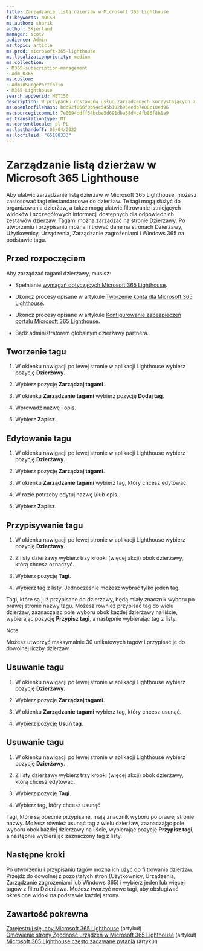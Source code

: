 ```yaml
---
title: Zarządzanie listą dzierżaw w Microsoft 365 Lighthouse
f1.keywords: NOCSH
ms.author: sharik
author: SKjerland
manager: scotv
audience: Admin
ms.topic: article
ms.prod: microsoft-365-lighthouse
ms.localizationpriority: medium
ms.collection:
- M365-subscription-management
- Adm_O365
ms.custom:
- AdminSurgePortfolio
- M365-Lighthouse
search.appverid: MET150
description: W przypadku dostawców usług zarządzanych korzystających z Microsoft 365 Lighthouse dowiedz się, jak zarządzać listą dzierżaw.
ms.openlocfilehash: bdd92f066f0b94c545b102b96eedb7e08c10ed96
ms.sourcegitcommit: 7e0094ddff54bcbe5d691dba58d4c4fb86f8b1a9
ms.translationtype: MT
ms.contentlocale: pl-PL
ms.lasthandoff: 05/04/2022
ms.locfileid: "65188333"
---
```

# <a name="manage-your-tenant-list-in-microsoft-365-lighthouse"></a>Zarządzanie listą dzierżaw w Microsoft 365 Lighthouse

Aby ułatwić zarządzanie listą dzierżaw w Microsoft 365 Lighthouse, możesz zastosować tagi niestandardowe do dzierżaw. Te tagi mogą służyć do organizowania dzierżaw, a także mogą ułatwić filtrowanie istniejących widoków i szczegółowych informacji dostępnych dla odpowiednich zestawów dzierżaw. Tagami można zarządzać na stronie Dzierżawy. Po utworzeniu i przypisaniu można filtrować dane na stronach Dzierżawy, Użytkownicy, Urządzenia, Zarządzanie zagrożeniami i Windows 365 na podstawie tagu.

## <a name="before-you-begin"></a>Przed rozpoczęciem

Aby zarządzać tagami dzierżawy, musisz:

- Spełnianie [wymagań dotyczących Microsoft 365 Lighthouse](m365-lighthouse-requirements.md).

- Ukończ procesy opisane w artykule [Tworzenie konta dla Microsoft 365 Lighthouse](m365-lighthouse-sign-up.md).

- Ukończ procesy opisane w artykule [Konfigurowanie zabezpieczeń portalu Microsoft 365 Lighthouse](m365-lighthouse-configure-portal-security.md).

- Bądź administratorem globalnym dzierżawy partnera.

## <a name="create-a-tag"></a>Tworzenie tagu

1. W okienku nawigacji po lewej stronie w aplikacji Lighthouse wybierz pozycję **Dzierżawy**.

2. Wybierz pozycję **Zarządzaj tagami**.

3. W okienku **Zarządzanie tagami** wybierz pozycję **Dodaj tag**.

4. Wprowadź nazwę i opis.

5. Wybierz **Zapisz**.

## <a name="edit-a-tag"></a>Edytowanie tagu

1. W okienku nawigacji po lewej stronie w aplikacji Lighthouse wybierz pozycję **Dzierżawy**.

2. Wybierz pozycję **Zarządzaj tagami**.

3. W okienku **Zarządzanie tagami** wybierz tag, który chcesz edytować.

4. W razie potrzeby edytuj nazwę i/lub opis.

5. Wybierz **Zapisz**.

## <a name="assign-a-tag"></a>Przypisywanie tagu

1. W okienku nawigacji po lewej stronie w aplikacji Lighthouse wybierz pozycję **Dzierżawy**.

2. Z listy dzierżawy wybierz trzy kropki (więcej akcji) obok dzierżawy, którą chcesz oznaczyć.

3. Wybierz pozycję **Tagi**.

4. Wybierz tag z listy. Jednocześnie możesz wybrać tylko jeden tag.

Tagi, które są już przypisane do dzierżawy, będą miały znacznik wyboru po prawej stronie nazwy tagu. Możesz również przypisać tag do wielu dzierżaw, zaznaczając pole wyboru obok każdej dzierżawy na liście, wybierając pozycję **Przypisz tagi**, a następnie wybierając tag z listy.

> [!NOTE]
> Możesz utworzyć maksymalnie 30 unikatowych tagów i przypisać je do dowolnej liczby dzierżaw.

## <a name="delete-a-tag"></a>Usuwanie tagu

1. W okienku nawigacji po lewej stronie w aplikacji Lighthouse wybierz pozycję **Dzierżawy**.

2. Wybierz pozycję **Zarządzaj tagami**.

3. W okienku **Zarządzanie tagami** wybierz tag, który chcesz usunąć.

4. Wybierz pozycję **Usuń tag**.

## <a name="remove-a-tag"></a>Usuwanie tagu

1. W okienku nawigacji po lewej stronie w aplikacji Lighthouse wybierz pozycję **Dzierżawy**.

2. Z listy dzierżawy wybierz trzy kropki (więcej akcji) obok dzierżawy, którą chcesz edytować.

3. Wybierz pozycję **Tagi**.

4. Wybierz tag, który chcesz usunąć.

Tagi, które są obecnie przypisane, mają znacznik wyboru po prawej stronie nazwy. Możesz również usunąć tag z wielu dzierżaw, zaznaczając pole wyboru obok każdej dzierżawy na liście, wybierając pozycję **Przypisz tagi**, a następnie wybierając zaznaczony tag z listy.

## <a name="next-steps"></a>Następne kroki

Po utworzeniu i przypisaniu tagów można ich użyć do filtrowania dzierżaw. Przejdź do dowolnej z pozostałych stron (Użytkownicy, Urządzenia, Zarządzanie zagrożeniami lub Windows 365) i wybierz jeden lub więcej tagów z filtru Dzierżawa. Możesz tworzyć nowe tagi, aby obsługiwać określone widoki na podstawie każdej strony.

## <a name="related-content"></a>Zawartość pokrewna

[Zarejestruj się, aby Microsoft 365 Lighthouse](m365-lighthouse-sign-up.md) (artykuł)\
[Omówienie strony Zgodność urządzeń w Microsoft 365 Lighthouse](m365-lighthouse-device-compliance-page-overview.md) (artykuł)\
[Microsoft 365 Lighthouse często zadawane pytania](m365-lighthouse-faq.yml) (artykuł)
